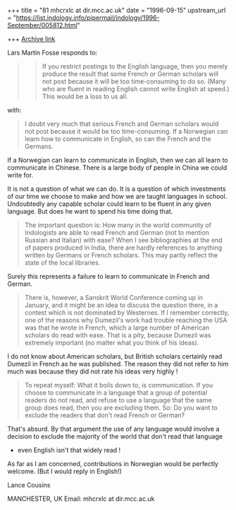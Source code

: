 +++
title = "81 mhcrxlc at dir.mcc.ac.uk"
date = "1996-09-15"
upstream_url = "https://list.indology.info/pipermail/indology/1996-September/005812.html"

+++
[Archive link](https://list.indology.info/pipermail/indology/1996-September/005812.html)

Lars Martin Fosse responds to:

>>If you restrict postings to the English language, then you merely produce
>>the result that some French or German scholars will not post because it
>>will be too time-consuming to do so. (Many who are fluent in reading
>>English cannot write English at speed.) This would be a loss to us all.

with:

>I doubt very much that serious French and German scholars would not post
>because it would be too time-consuming. If a Norwegian can learn how to
>communicate in English, so can the French and the Germans.

If a Norwegian can learn to communicate in English, then we can all learn
to communicate in Chinese. There is a large body of people in China we
could write for.

It is not a question of what we can do. It is a question of which
investments of our time we choose to make and how we are taught languages
in school. Undoubtedly any capable scholar could learn to be fluent in any
given language. But does he want to spend his time doing that.

>The important
>question is: How many in the world community of Indologists are able to read
>French and German (not to mention Russian and Italian) with ease? When I see
>bibliographies at the end of papers produced in India, there are hardly
>references to anything written by Germans or French scholars. This may
>partly reflect the state of the local libraries.

Surely this represents a failure to learn to communicate in French and German.

>There is, however, a
>Sanskrit World Conference coming up in January, and it might be an idea to
>discuss the question there, in a contest which is not dominated by
>Westernes. If I remember correctly, one of the reasons why Dumezil's work
>had trouble reaching the USA was that he wrote in French, which a large
>number of American scholars do <not> read with ease. That is a pity, because
>Dumezil was extremely important (no matter what you think of his ideas).

I do not know about American scholars, but British scholars certainly read
Dumezil in French as he was published. The reason they did not refer to him
much was because they did not rate his ideas very highly !

>To
>repeat myself: What it boils down to, is communication. If you choose to
>communicate in a language that a group of potential readers do not read, and
>refuse to use a language that the same group does read, then you are
>excluding them. So: Do you want to exclude the readers that don't read
>French or German?

That's absurd. By that argument the use of any language would involve a
decision to exclude the majority of the world that don't read that language
- even English isn't that widely read !

As far as I am concerned, contributions in Norwegian would be perfectly
welcome. (But I would reply in English!)

Lance Cousins

MANCHESTER, UK
Email: mhcrxlc at dir.mcc.ac.uk







